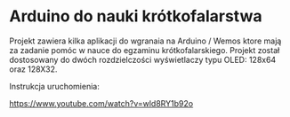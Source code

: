 # Arduino do nauki krótkofalarstwa

Projekt zawiera kilka aplikacji do wgranaia na Arduino / Wemos ktore mają za zadanie pomóc w nauce do egzaminu krótkofalarskiego. Projekt został dostosowany do dwóch rozdzielczości wyświetlaczy typu OLED: 128x64 oraz 128X32.


Instrukcja uruchomienia:

https://www.youtube.com/watch?v=wld8RY1b92o

